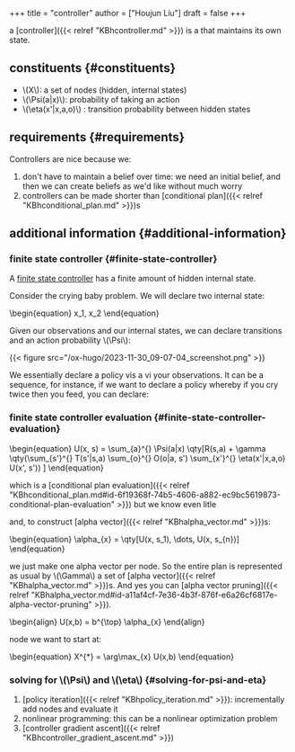 +++
title = "controller"
author = ["Houjun Liu"]
draft = false
+++

a [controller]({{< relref "KBhcontroller.md" >}}) is a that maintains its own state.


## constituents {#constituents}

-   \\(X\\): a set of nodes (hidden, internal states)
-   \\(\Psi(a|x)\\): probability of taking an action
-   \\(\eta(x'|x,a,o)\\) : transition probability between hidden states


## requirements {#requirements}

Controllers are nice because we:

1.  don't have to maintain a belief over time: we need an initial belief, and then we can create beliefs as we'd like without much worry
2.  controllers can be made shorter than [conditional plan]({{< relref "KBhconditional_plan.md" >}})s


## additional information {#additional-information}


### finite state controller {#finite-state-controller}

A [finite state controller](#finite-state-controller) has a finite amount of hidden internal state.

Consider the crying baby problem. We will declare two internal state:

\begin{equation}
x\_1, x\_2
\end{equation}

Given our observations and our internal states, we can declare transitions and an action probability \\(\Psi\\):

{{< figure src="/ox-hugo/2023-11-30_09-07-04_screenshot.png" >}}

We essentially declare a policy vis a vi your observations. It can be a sequence, for instance, if we want to declare a policy whereby if you cry twice then you feed, you can declare:


### finite state controller evaluation {#finite-state-controller-evaluation}

\begin{equation}
U(x, s) = \sum\_{a}^{} \Psi(a|x) \qty[R(s,a) + \gamma \qty(\sum\_{s'}^{} T(s'|s,a) \sum\_{o}^{} O(o|a, s') \sum\_{x'}^{} \eta(x'|x,a,o) U(x', s')) ]
\end{equation}

which is a [conditional plan evaluation]({{< relref "KBhconditional_plan.md#id-6f19368f-74b5-4606-a882-ec9bc5619873-conditional-plan-evaluation" >}}) but we know even litle

and, to construct [alpha vector]({{< relref "KBhalpha_vector.md" >}})s:

\begin{equation}
\alpha\_{x} = \qty[U(x, s\_1), \dots, U(x, s\_{n})]
\end{equation}

we just make one alpha vector per node. So the entire plan is represented as usual by \\(\Gamma\\) a set of [alpha vector]({{< relref "KBhalpha_vector.md" >}})s. And yes you can [alpha vector pruning]({{< relref "KBhalpha_vector.md#id-a11af4cf-7e36-4b3f-876f-e6a26cf6817e-alpha-vector-pruning" >}}).

\begin{align}
U(x,b) = b^{\top} \alpha\_{x}
\end{align}

node we want to start at:

\begin{equation}
X^{\*} = \arg\max\_{x} U(x,b)
\end{equation}


### solving for \\(\Psi\\) and \\(\eta\\) {#solving-for-psi-and-eta}

1.  [policy iteration]({{< relref "KBhpolicy_iteration.md" >}}): incrementally add nodes and evaluate it
2.  nonlinear programming: this can be a nonlinear optimization problem
3.  [controller gradient ascent]({{< relref "KBhcontroller_gradient_ascent.md" >}})
